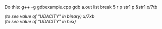 Do this:
g++ -g gdbexample.cpp
gdb a.out
list
break 5
r
p str1
p &str1
x/7tb <address of str1> (to see value of "UDACITY" in binary)
x/7xb <address of str1> (to see value of "UDACITY" in hex)